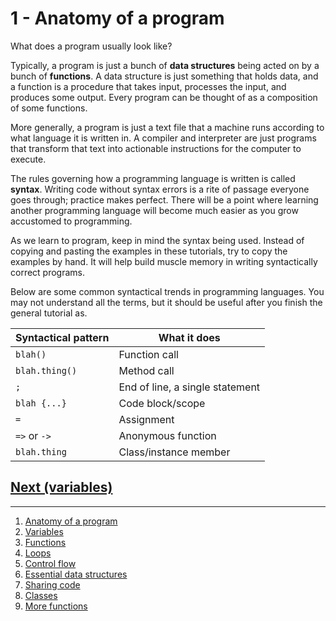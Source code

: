 # 1 - Anatomy of a program

What does a program usually look like?

Typically, a program is just a bunch of **data structures** being acted on by a bunch of **functions**. A data structure is just something that holds data, and a function is a procedure that takes input, processes the input, and produces some output. Every program can be thought of as a composition of some functions.

More generally, a program is just a text file that a machine runs according to what language it is written in. A compiler and interpreter are just programs that transform that text into actionable instructions for the computer to execute.

The rules governing how a programming language is written is called **syntax**. Writing code without syntax errors is a rite of passage everyone goes through; practice makes perfect. There will be a point where learning another programming language will become much easier as you grow accustomed to programming.

As we learn to program, keep in mind the syntax being used. Instead of copying and pasting the examples in these tutorials, try to copy the examples by hand. It will help build muscle memory in writing syntactically correct programs.

Below are some common syntactical trends in programming languages. You may not understand all the terms, but it should be useful after you finish the general tutorial as.

| Syntactical pattern      | What it does |
| ----------- | ----------- |
| `blah()`      | Function call |
| `blah.thing()` | Method call |
| `;`   | End of line, a single statement        |
| `blah {...}` | Code block/scope |
| `=` | Assignment |
| `=>` or `->` | Anonymous function |
| `blah.thing` | Class/instance member |

## [Next (variables)](./variables.md)

---

1. [Anatomy of a program](./fundamentals/anatomy-of-a-program.md)
2. [Variables](./fundamentals/variables.md)
3. [Functions](./fundamentals/functions.md)
4. [Loops](./fundamentals/loops.md)
5. [Control flow](./fundamentals/control-flow.md)
6. [Essential data structures](./fundamentals/ds.md)
7. [Sharing code](./fundamentals/sharing-code.md)
8. [Classes](./fundamentals/classes.md)
9. [More functions](./fundamentals/more-functions.md)
